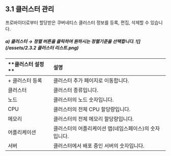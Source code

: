 ## 3.1 클러스터 관리

프로바이더로부터 할당받은 쿠버네티스 클러스터 정보를 등록, 편집, 삭제할 수 있습니다.

##### a\)    클러스터  →  정렬 버튼을 클릭하여 원하시는 정렬기준을 선택합니다. ![](/assets/2.3.2 클러스터 리스트.png)

| **클러스터 설정 ** | **설명** |
| :--- | :--- |
| + 클러스터 등록 | 클러스터 추가 페이지로 이동합니다. |
| 클러스터 | 클러스터 종류입니다. |
| 노드 | 클러스터의 노드 숫자입니다. |
| CPU | 클러스터의 전체 CPU 할당량입니다. |
| 메모리 | 클러스터의 전체 메모리 할당량입니다. |
| 어플리케이션 | 클러스터의 어플리케이션 맵\(네임스페이스\)의 숫자입니다. |
| 서버 | 클러스터에서 배포 중인 서버의 숫자입니다. |



